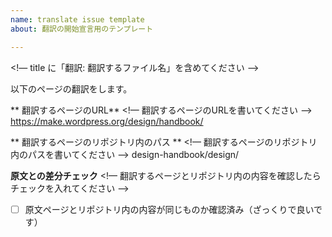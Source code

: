 ```yaml
---
name: translate issue template
about: 翻訳の開始宣言用のテンプレート

---
```


<!— title に「翻訳: 翻訳するファイル名」を含めてください  —>

以下のページの翻訳をします。

** 翻訳するページのURL**
<!— 翻訳するページのURLを書いてください —>
https://make.wordpress.org/design/handbook/

** 翻訳するページのリポジトリ内のパス **
<!— 翻訳するページのリポジトリ内のパスを書いてください —>
design-handbook/design/

**原文との差分チェック**
<!— 翻訳するページとリポジトリ内の内容を確認したらチェックを入れてください —>
- [ ] 原文ページとリポジトリ内の内容が同じものか確認済み（ざっくりで良いです）

